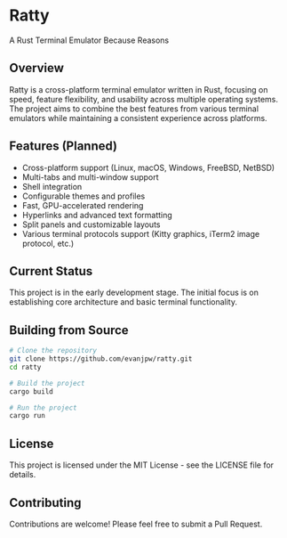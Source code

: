 # Ratty

A Rust Terminal Emulator Because Reasons

## Overview

Ratty is a cross-platform terminal emulator written in Rust, focusing on speed, feature flexibility, and usability across multiple operating systems. The project aims to combine the best features from various terminal emulators while maintaining a consistent experience across platforms.

## Features (Planned)

- Cross-platform support (Linux, macOS, Windows, FreeBSD, NetBSD)
- Multi-tabs and multi-window support
- Shell integration
- Configurable themes and profiles
- Fast, GPU-accelerated rendering
- Hyperlinks and advanced text formatting
- Split panels and customizable layouts
- Various terminal protocols support (Kitty graphics, iTerm2 image protocol, etc.)

## Current Status

This project is in the early development stage. The initial focus is on establishing core architecture and basic terminal functionality.

## Building from Source

```bash
# Clone the repository
git clone https://github.com/evanjpw/ratty.git
cd ratty

# Build the project
cargo build

# Run the project
cargo run
```

## License

This project is licensed under the MIT License - see the LICENSE file for details.

## Contributing

Contributions are welcome! Please feel free to submit a Pull Request.